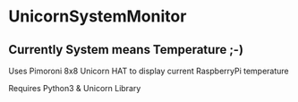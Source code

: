 # UnicornSystemMonitor

## Currently System means Temperature ;-)

Uses Pimoroni 8x8 Unicorn HAT to display current RaspberryPi temperature

Requires Python3 & Unicorn Library

